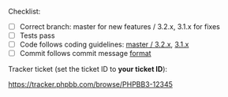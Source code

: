 Checklist:

- [ ] Correct branch: master for new features / 3.2.x, 3.1.x for fixes
- [ ] Tests pass
- [ ] Code follows coding guidelines: [master / 3.2.x](https://area51.phpbb.com/docs/master/coding-guidelines.html), [3.1.x](https://area51.phpbb.com/docs/31x/coding-guidelines.html)
- [ ] Commit follows commit message [format](https://wiki.phpbb.com/Git#Commit_Messages)

Tracker ticket (set the ticket ID to **your ticket ID**):

https://tracker.phpbb.com/browse/PHPBB3-12345
